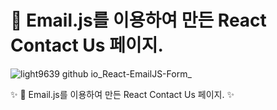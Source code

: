 # 📧 Email.js를 이용하여 만든 React Contact Us 페이지.

![light9639 github io_React-EmailJS-Form_](https://user-images.githubusercontent.com/95972251/217186396-0e984902-f447-4c89-b859-96712d48e3ff.png)

:sparkles: 📧 Email.js를 이용하여 만든 React Contact Us 페이지. :sparkles:
